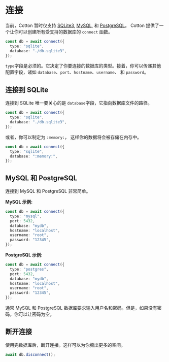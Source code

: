 # 连接

当前，Cotton 暂时仅支持 [SQLite3](https://sqlite.org), [MySQL](https://mysql.com), 和 [PostgreSQL](https://postgresql.org)。
Cotton 提供了一个让你可以创建所有受支持的数据库的 `connect` 函数。

```ts
const db = await connect({
  type: "sqlite",
  database: "./db.sqlite3",
});
```

`type`字段是必须的。它决定了你要连接的数据库的类型。接着，你可以传递其他配置字段，诸如  `database`、`port`、`hostname`、`username`、 和 `password`。

## 连接到 SQLite

连接到 SQLite 唯一要关心的是 `database`字段，它指向数据库文件的路径。

```ts
const db = await connect({
  type: "sqlite",
  database: "./db.sqlite3",
});
```

或者，你可以制定为 `:memory:`， 这样你的数据将会被存储在内存中。

```ts
const db = await connect({
  type: "sqlite",
  database: ":memory:",
});
```

## MySQL 和 PostgreSQL

连接到 MySQL 和 PostgreSQL 非常简单。

**MySQL 示例:**

```ts
const db = await connect({
  type: "mysql",
  port: 5432,
  database: "mydb",
  hostname: "localhost",
  username: "root",
  password: "12345",
});
```

**PostgreSQL 示例:**

```ts
const db = await connect({
  type: "postgres",
  port: 5432,
  database: "mydb",
  hostname: "localhost",
  username: "root",
  password: "12345",
});
```

通常 MySQL 和 PostgreSQL 数据库要求输入用户名和密码。但是，如果没有密码，你可以让密码为空。

## 断开连接

使用完数据库后，断开连接。这样可以为你腾出更多的空间。

```ts
await db.disconnect();
```
